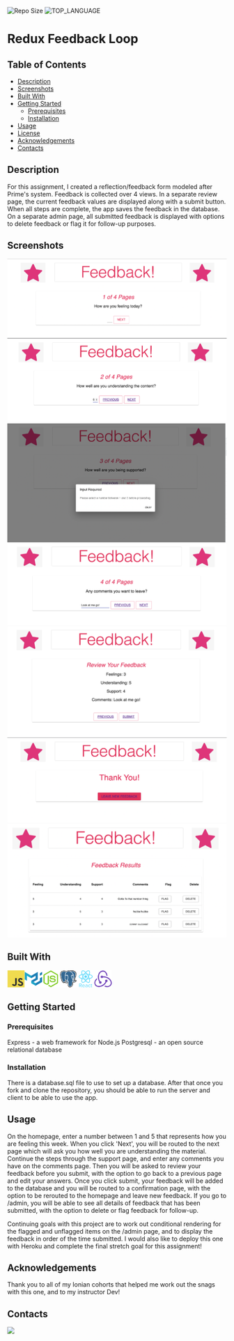  ![Repo Size](https://img.shields.io/github/languages/code-size/MiriamMcNamara/weekend-redux-feedback-loop.svg?style=for-the-badge) ![TOP_LANGUAGE](https://img.shields.io/github/languages/top/MiriamMcNamara/weekend-redux-feedback-loop.svg?style=for-the-badge) 
    
# Redux Feedback Loop

## Table of Contents

- [Description](#description)
- [Screenshots](#screenshots)
- [Built With](#built-with)
- [Getting Started](#getting-started)
  - [Prerequisites](#prerequisites)
  - [Installation](#installation)
- [Usage](#usage)
- [License](#license)
- [Acknowledgements](#acknowledgements)
- [Contacts](#contacts)

## Description

For this assignment, I created a reflection/feedback form modeled after Prime's system. Feedback is collected over 4 views. In a separate review page, the current feedback values are displayed along with a submit button. When all steps are complete, the app saves the feedback in the database. On a separate admin page, all submitted feedback is displayed with options to delete feedback or flag it for follow-up purposes.

## Screenshots

<img  src="public/images/Feeling.png" />
<img  src="public/images/Understanding.png" />
<img  src="public/images/Support.png" />
<img  src="public/images/Comments.png" />
<img  src="public/images/Review.png" />
<img  src="public/images/ThankYou.png" />
<img  src="public/images/Admin.png" />


## Built With

<a href="https://developer.mozilla.org/en-US/docs/Web/JavaScript"><img src="https://raw.githubusercontent.com/devicons/devicon/master/icons/javascript/javascript-original.svg" height="40px" width="40px" /></a><a href="https://material-ui.com/"><img src="https://raw.githubusercontent.com/devicons/devicon/master/icons/materialui/materialui-original.svg" height="40px" width="40px" /></a><a href="https://nodejs.org/en/"><img src="https://raw.githubusercontent.com/devicons/devicon/master/icons/nodejs/nodejs-original.svg" height="40px" width="40px" /></a><a href="https://www.postgresql.org/"><img src="https://raw.githubusercontent.com/devicons/devicon/master/icons/postgresql/postgresql-original.svg" height="40px" width="40px" /></a><a href="https://reactjs.org/"><img src="https://raw.githubusercontent.com/devicons/devicon/master/icons/react/react-original-wordmark.svg" height="40px" width="40px" /></a><a href="https://redux.js.org/"><img src="https://raw.githubusercontent.com/devicons/devicon/master/icons/redux/redux-original.svg" height="40px" width="40px" /></a>

## Getting Started

### Prerequisites

Express - a web framework for Node.js Postgresql - an open source relational database

### Installation

There is a database.sql file to use to set up a database. After that once you fork and clone the repository, you should be able to run the server and client to be able to use the app.

## Usage

On the homepage, enter a number between 1 and 5 that represents how you are feeling this week. When you click 'Next', you will be routed to the next page which will ask you how well you are understanding the material. Continue the steps through the support page, and enter any comments you have on the comments page. Then you will be asked to review your feedback before you submit, with the option to go back to a previous page and edit your answers. Once you click submit, your feedback will be added to the database and you will be routed to a confirmation page, with the option to be rerouted to the homepage and leave new feedback. If you go to /admin, you will be able to see all details of feedback that has been submitted, with the option to delete or flag feedback for follow-up.

Continuing goals with this project are to work out conditional rendering for the flagged and unflagged items on the /admin page, and to display the feedback in order of the time submitted. I would also like to deploy this one with Heroku and complete the final stretch goal for this assignment!

## Acknowledgements

Thank you to all of my Ionian cohorts that helped me work out the snags with this one, and to my instructor Dev!

## Contacts

<a href="https://www.linkedin.com/in/miriam-mcnamara"><img src="https://img.shields.io/badge/LinkedIn-0077B5?style=for-the-badge&logo=linkedin&logoColor=white" /></a>  
